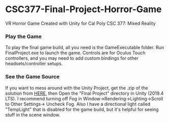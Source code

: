 # CSC377-Final-Project-Horror-Game
VR Horror Game Created with Unity for Cal Poly CSC 377: Mixed Reality

### Play the Game
To play the final game build, all you need is the GameExecutable folder. Run FinalProject.exe to launch the game. Controls are for Oculus Touch controllers, and you may need to add custom bindings for other headsets/controller setups.

### See the Game Source
If you want to mess around with the Unity Project, get the .zip of the solution from [HERE](https://1drv.ms/u/s!AoMiGnf6jos1lxexTm8iKFvj6rCB?e=O8jbmn), then Open the "Final Project" directory in Unity (2019.4 LTS). I recommend turning off Fog in Window->Rendering->Lighting->Scroll to Other Settings-> Uncheck Fog. Also I have a directional light called "TempLight" that is disabled for the game build, but it's helpful for seeing stuff in the scene window.
